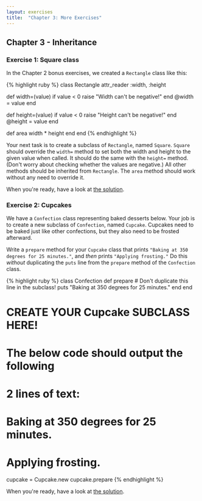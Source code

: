 ```yaml
---
layout: exercises
title:  "Chapter 3: More Exercises"
---
```


## Chapter 3 - Inheritance

### Exercise 1: Square class

In the Chapter 2 bonus exercises, we created a `Rectangle` class like this:

{% highlight ruby %}
class Rectangle
  attr_reader :width, :height

  def width=(value)
    if value < 0
      raise "Width can't be negative!"
    end
    @width = value
  end

  def height=(value)
    if value < 0
      raise "Height can't be negative!"
    end
    @height = value
  end

  def area
    width * height
  end
end
{% endhighlight %}

Your next task is to create a subclass of `Rectangle`, named `Square`. `Square` should override the `width=` method to set both the width and height to the given value when called. It should do the same with the `height=` method. (Don't worry about checking whether the values are negative.) All other methods should be inherited from `Rectangle`. The `area` method should work without any need to override it.

When you're ready, have a look at [the solution](/solutions/ch03_01.html).

### Exercise 2: Cupcakes

We have a `Confection` class representing baked desserts below. Your job is to create a new subclass of `Confection`, named `Cupcake`. Cupcakes need to be baked just like other confections, but they also need to be frosted afterward.

Write a `prepare` method for your `Cupcake` class that prints `"Baking at 350 degrees for 25 minutes."`, and *then* prints `"Applying frosting."` Do this *without* duplicating the `puts` line from the `prepare` method of the `Confection` class.

{% highlight ruby %}
class Confection
  def prepare
    # Don't duplicate this line in the subclass!
    puts "Baking at 350 degrees for 25 minutes."
  end
end

# CREATE YOUR Cupcake SUBCLASS HERE!

# The below code should output the following
# 2 lines of text:
#
# Baking at 350 degrees for 25 minutes.
# Applying frosting.
cupcake = Cupcake.new
cupcake.prepare
{% endhighlight %}

When you're ready, have a look at [the solution](/solutions/ch03_02.html).
